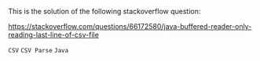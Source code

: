 This is the solution of the following stackoverflow question:

https://stackoverflow.com/questions/66172580/java-buffered-reader-only-reading-last-line-of-csv-file

`CSV` `CSV Parse` `Java` 
